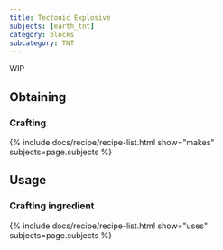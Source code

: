 ```yaml
---
title: Tectonic Explosive
subjects: [earth_tnt]
category: blocks
subcategory: TNT
---
```


WIP

Obtaining
---------

### Crafting
{% include docs/recipe/recipe-list.html show="makes" subjects=page.subjects %}

Usage
-----

### Crafting ingredient
{% include docs/recipe/recipe-list.html show="uses" subjects=page.subjects %}